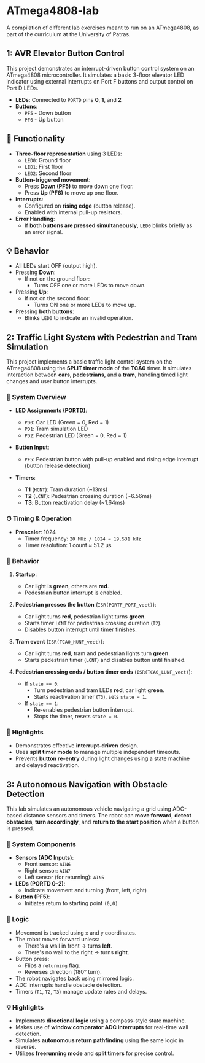 # ATmega4808-lab
A compilation of different lab exercises meant to run on an ATmega4808, as part of the curriculum at the University of Patras.

## 1: AVR Elevator Button Control
This project demonstrates an interrupt-driven button control system on an ATmega4808 microcontroller. It simulates a basic 3-floor elevator LED indicator using external interrupts on Port F buttons and output control on Port D LEDs.

- **LEDs**: Connected to `PORTD` pins **0**, **1**, and **2**
- **Buttons**:
  - `PF5` - Down button
  - `PF6` - Up button

## 🚦 Functionality

- **Three-floor representation** using 3 LEDs:
  - `LED0`: Ground floor
  - `LED1`: First floor
  - `LED2`: Second floor
- **Button-triggered movement**:
  - Press **Down (PF5)** to move down one floor.
  - Press **Up (PF6)** to move up one floor.
- **Interrupts**:
  - Configured on **rising edge** (button release).
  - Enabled with internal pull-up resistors.
- **Error Handling**:
  - If **both buttons are pressed simultaneously**, `LED0` blinks briefly as an error signal.

## 💡 Behavior

- All LEDs start OFF (output high).
- Pressing **Down**:
  - If not on the ground floor:
    - Turns OFF one or more LEDs to move down.
- Pressing **Up**:
  - If not on the second floor:
    - Turns ON one or more LEDs to move up.
- Pressing **both buttons**:
  - Blinks `LED0` to indicate an invalid operation.

## 2: Traffic Light System with Pedestrian and Tram Simulation

This project implements a basic traffic light control system on the ATmega4808 using the **SPLIT timer mode** of the **TCA0** timer. It simulates interaction between **cars**, **pedestrians**, and a **tram**, handling timed light changes and user button interrupts.

### 🚥 System Overview

- **LED Assignments (PORTD)**:
  - `PD0`: Car LED (Green = 0, Red = 1)
  - `PD1`: Tram simulation LED
  - `PD2`: Pedestrian LED (Green = 0, Red = 1)

- **Button Input**:
  - `PF5`: Pedestrian button with pull-up enabled and rising edge interrupt (button release detection)

- **Timers**:
  - **T1** (`HCNT`): Tram duration (~13ms)
  - **T2** (`LCNT`): Pedestrian crossing duration (~6.56ms)
  - **T3**: Button reactivation delay (~1.64ms)

### ⏱ Timing & Operation

- **Prescaler**: 1024  
  - Timer frequency: `20 MHz / 1024 ≈ 19.531 kHz`
  - Timer resolution: 1 count ≈ 51.2 μs

### 🔄 Behavior

1. **Startup**:
   - Car light is **green**, others are **red**.
   - Pedestrian button interrupt is enabled.

2. **Pedestrian presses the button** (`ISR(PORTF_PORT_vect)`):
   - Car light turns **red**, pedestrian light turns **green**.
   - Starts timer `LCNT` for pedestrian crossing duration (`T2`).
   - Disables button interrupt until timer finishes.

3. **Tram event** (`ISR(TCA0_HUNF_vect)`):
   - Car light turns **red**, tram and pedestrian lights turn **green**.
   - Starts pedestrian timer (`LCNT`) and disables button until finished.

4. **Pedestrian crossing ends / button timer ends** (`ISR(TCA0_LUNF_vect)`):
   - If `state == 0`:
     - Turn pedestrian and tram LEDs **red**, car light **green**.
     - Starts reactivation timer (`T3`), sets `state = 1`.
   - If `state == 1`:
     - Re-enables pedestrian button interrupt.
     - Stops the timer, resets `state = 0`.

### 🧠 Highlights

- Demonstrates effective **interrupt-driven** design.
- Uses **split timer mode** to manage multiple independent timeouts.
- Prevents **button re-entry** during light changes using a state machine and delayed reactivation.

## 3: Autonomous Navigation with Obstacle Detection

This lab simulates an autonomous vehicle navigating a grid using ADC-based distance sensors and timers. The robot can **move forward**, **detect obstacles**, **turn accordingly**, and **return to the start position** when a button is pressed.

### 🤖 System Components

- **Sensors (ADC Inputs)**:
  - Front sensor: `AIN6`
  - Right sensor: `AIN7`
  - Left sensor (for returning): `AIN5`
- **LEDs (PORTD 0–2)**:
  - Indicate movement and turning (front, left, right)
- **Button (PF5)**:
  - Initiates return to starting point `(0,0)`

### 🔁 Logic

- Movement is tracked using `x` and `y` coordinates.
- The robot moves forward unless:
  - There's a wall in front → turns **left**.
  - There's no wall to the right → turns **right**.
- Button press:
  - Flips a `returning` flag.
  - Reverses direction (180° turn).
- The robot navigates back using mirrored logic.
- ADC interrupts handle obstacle detection.
- Timers (`T1`, `T2`, `T3`) manage update rates and delays.

### 💡 Highlights

- Implements **directional logic** using a compass-style state machine.
- Makes use of **window comparator ADC interrupts** for real-time wall detection.
- Simulates **autonomous return pathfinding** using the same logic in reverse.
- Utilizes **freerunning mode** and **split timers** for precise control.
